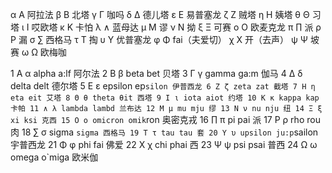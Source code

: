 α Α 阿拉法
β Β 北塔
γ Γ 咖吗 
δ Δ 德儿塔
ε Ε 易普塞龙
ζ Ζ 贼塔
η Η 姨塔
θ Θ 习塔
ι Ι 哎欧塔
κ Κ 卡怕
λ ∧ 蓝母达
μ Μ 谬
ν Ν 拗
ξ Ξ 可赛
ο Ο 欧麦克龙
π ∏ 派
ρ Ρ 漏
σ ∑ 西格马
τ Τ 掏
υ Υ 优普塞龙
φ Φ fai（夫爱切）
χ Χ 开（去声）
ψ Ψ 坡赛
ω Ω 欧梅咖

1 Α α alpha a:lf 阿尔法
2 Β β beta bet 贝塔
3 Γ γ gamma ga:m 伽马
4 Δ δ delta delt 德尔塔
5 Ε ε epsilon ep`silon 伊普西龙
6 Ζ ζ zeta zat 截塔
7 Η η eta eit 艾塔
8 Θ θ theta θit 西塔
9 Ι ι iota aiot 约塔
10 Κ κ kappa kap 卡帕
11 ∧ λ lambda lambd 兰布达
12 Μ μ mu mju 缪
13 Ν ν nu nju 纽
14 Ξ ξ xi ksi 克西
15 Ο ο omicron omik`ron 奥密克戎
16 ∏ π pi pai 派
17 Ρ ρ rho rou 肉
18 ∑ σ sigma `sigma 西格马
19 Τ τ tau tau 套
20 Υ υ upsilon ju:p`sailon 宇普西龙
21 Φ φ phi fai 佛爱
22 Χ χ chi phai 西
23 Ψ ψ psi psai 普西
24 Ω ω omega o`miga 欧米伽
